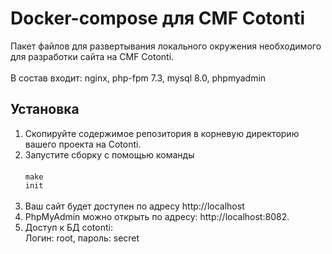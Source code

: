 # Docker-compose для CMF Cotonti
 
Пакет файлов для развертывания локального окружения необходимого для разработки сайта на CMF Cotonti.  <br/><br/>
В состав входит: nginx, php-fpm 7.3, mysql 8.0, phpmyadmin

## Установка

1. Скопируйте содержимое репозитория в корневую директорию вашего проекта на Cotonti.
2. Запустите сборку с помощью команды <br/><br/>
<code>make init</code><br/><br/>
3. Ваш сайт будет доступен по адресу http://localhost
4. PhpMyAdmin можно открыть по адресу: http://localhost:8082.
5. Доступ к БД cotonti: <br/>Логин: root, пароль: secret
